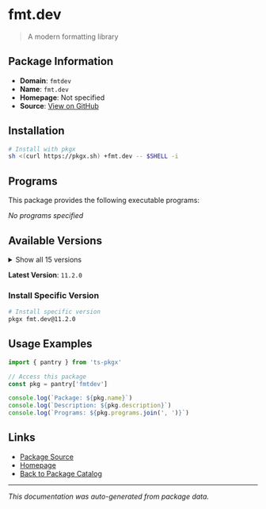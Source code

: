 # fmt.dev

> A modern formatting library

## Package Information

- **Domain**: `fmtdev`
- **Name**: `fmt.dev`
- **Homepage**: Not specified
- **Source**: [View on GitHub](https://github.com/pkgxdev/pantry/tree/main/projects/fmt.dev/package.yml)

## Installation

```bash
# Install with pkgx
sh <(curl https://pkgx.sh) +fmt.dev -- $SHELL -i
```

## Programs

This package provides the following executable programs:

*No programs specified*

## Available Versions

<details>
<summary>Show all 15 versions</summary>

- `11.2.0`, `11.1.4`, `11.1.3`, `11.1.2`, `11.1.1`
- `11.1.0`, `11.0.2`, `11.0.1`, `11.0.0`, `10.2.1`
- `10.2.0`, `10.1.1`, `10.1.0`, `10.0.0`, `9.1.0`

</details>

**Latest Version**: `11.2.0`

### Install Specific Version

```bash
# Install specific version
pkgx fmt.dev@11.2.0
```

## Usage Examples

```typescript
import { pantry } from 'ts-pkgx'

// Access this package
const pkg = pantry['fmtdev']

console.log(`Package: ${pkg.name}`)
console.log(`Description: ${pkg.description}`)
console.log(`Programs: ${pkg.programs.join(', ')}`)
```

## Links

- [Package Source](https://github.com/pkgxdev/pantry/tree/main/projects/fmt.dev/package.yml)
- [Homepage](#)
- [Back to Package Catalog](../package-catalog.md)

---

*This documentation was auto-generated from package data.*

